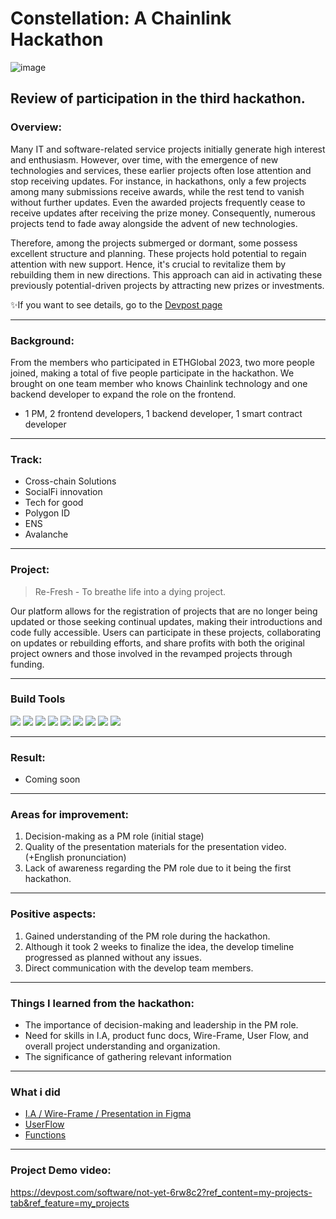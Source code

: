 # Constellation: A Chainlink Hackathon
![image](https://github.com/Joseph-hackathon/hackathon/assets/144579614/7a12da1e-f7b0-4270-b8b5-73b904977b86)

## Review of participation in the third hackathon.

### Overview:
Many IT and software-related service projects initially generate high interest and enthusiasm. However, over time, with the emergence of new technologies and services, these earlier projects often lose attention and stop receiving updates. For instance, in hackathons, only a few projects among many submissions receive awards, while the rest tend to vanish without further updates. Even the awarded projects frequently cease to receive updates after receiving the prize money. Consequently, numerous projects tend to fade away alongside the advent of new technologies.

Therefore, among the projects submerged or dormant, some possess excellent structure and planning. These projects hold potential to regain attention with new support. Hence, it's crucial to revitalize them by rebuilding them in new directions. This approach can aid in activating these previously potential-driven projects by attracting new prizes or investments.

✨If you want to see details, go to the [Devpost page](https://devpost.com/software/re-fresh-0ocer8)

---
### Background:
From the members who participated in ETHGlobal 2023, two more people joined, making a total of five people participate in the hackathon.
We brought on one team member who knows Chainlink technology and one backend developer to expand the role on the frontend.
- 1 PM, 2 frontend developers, 1 backend developer, 1 smart contract developer

---
### Track:
- Cross-chain Solutions
- SocialFi innovation
- Tech for good
- Polygon ID
- ENS
- Avalanche

---
### Project:
> Re-Fresh - To breathe life into a dying project.

Our platform allows for the registration of projects that are no longer being updated or those seeking continual updates, making their introductions and code fully accessible. Users can participate in these projects, collaborating on updates or rebuilding efforts, and share profits with both the original project owners and those involved in the revamped projects through funding.

---
### Build Tools
<img src="https://img.shields.io/badge/Typescript-3178C6?style=flat&logo=typescript&logoColor=white"/> <img src="https://img.shields.io/badge/Go-00ADD8?style=flat&logo=go&logoColor=white"/> <img src="https://img.shields.io/badge/JavaScript-F7DF1E?style=flat&logo=javascript&logoColor=white"/> <img src="https://img.shields.io/badge/Next.js-ffffff?style=flat&logo=nextdotjs&logoColor=black"/> <img src="https://img.shields.io/badge/React-61DAFB?style=flat&logo=react&logoColor=white"/> <img src="https://img.shields.io/badge/Solidity-363636?style=flat&logo=solidity&logoColor=white"/> <img src="https://img.shields.io/badge/Web3.js-F16822?style=flat&logo=web3dotjs&logoColor=white"/> <img src="https://img.shields.io/badge/Chainlink-375BD2?style=flat&logo=chainlink&logoColor=white"/> <img src="https://img.shields.io/badge/Polygon-7B3FE4?style=flat&logo=polygon&logoColor=white"/>

---
### Result:
- Coming soon

---
### Areas for improvement:
1) Decision-making as a PM role (initial stage)
2) Quality of the presentation materials for the presentation video. (+English pronunciation)
3) Lack of awareness regarding the PM role due to it being the first hackathon.

---
### Positive aspects:
1) Gained understanding of the PM role during the hackathon.
2) Although it took 2 weeks to finalize the idea, the develop timeline progressed as planned without any issues.
3) Direct communication with the develop team members.

---
### Things I learned from the hackathon:
- The importance of decision-making and leadership in the PM role.
- Need for skills in I.A, product func docs, Wire-Frame, User Flow, and overall project understanding and organization.
- The significance of gathering relevant information

---
### What i did
- [I.A / Wire-Frame / Presentation in Figma](https://www.figma.com/file/gzJmNqf1EvyB88jpJKlVxl/Trypto?type=design&node-id=0%3A1&mode=design&t=B8yGManR1QtfNmVw-1)
- [UserFlow](https://www.figma.com/file/LT2HyVQTDAZBLnDr4v1qR1/Trypto-Flow?type=whiteboard&t=B8yGManR1QtfNmVw-1)
- [Functions](https://docs.google.com/spreadsheets/d/1cx5HzY9UdQXY5w663Nsdgt0udWtG05e-i-boCeJduFc/edit?usp=sharing)

---
### Project Demo video:
https://devpost.com/software/not-yet-6rw8c2?ref_content=my-projects-tab&ref_feature=my_projects
